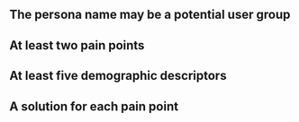 ## The persona name may be a potential user group
## At least two pain points
## At least five demographic descriptors
## A solution for each pain point
